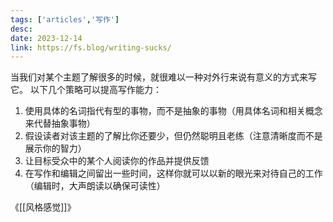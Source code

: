 ```yaml
---
tags: ['articles','写作']
desc: 
date: 2023-12-14
link: https://fs.blog/writing-sucks/
---
```




当我们对某个主题了解很多的时候，就很难以一种对外行来说有意义的方式来写它。
以下几个策略可以提高写作能力：
1. 使用具体的名词指代有型的事物，而不是抽象的事物（用具体名词和相关概念来代替抽象事物）
2. 假设读者对该主题的了解比你还要少，但仍然聪明且老练（注意清晰度而不是展示你的智力）
3. 让目标受众中的某个人阅读你的作品并提供反馈
4. 在写作和编辑之间留出一些时间，这样你就可以以新的眼光来对待自己的工作（编辑时，大声朗读以确保可读性）


《[[风格感觉]]》

























